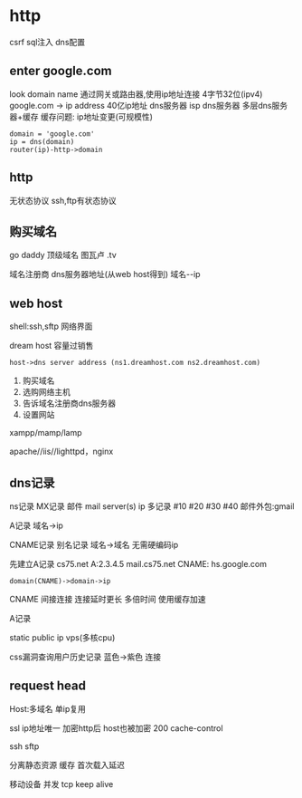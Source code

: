 # http
csrf
sql注入
dns配置

## enter google.com
look domain name
通过网关或路由器,使用ip地址连接 4字节32位(ipv4)
google.com -> ip address
40亿ip地址
dns服务器  isp dns服务器
多层dns服务器+缓存
缓存问题: ip地址变更(可规模性)
```
domain = 'google.com'
ip = dns(domain)
router(ip)-http->domain

```

## http
无状态协议
ssh,ftp有状态协议

## 购买域名
go daddy
顶级域名
图瓦卢 .tv

域名注册商 dns服务器地址(从web host得到) 域名--ip

## web host
shell:ssh,sftp
网络界面

dream host
容量过销售
```
host->dns server address (ns1.dreamhost.com ns2.dreamhost.com)
```
1. 购买域名
2. 选购网络主机
3. 告诉域名注册商dns服务器
4. 设置网站

xampp/mamp/lamp

apache//iis//lighttpd，nginx

## dns记录
ns记录
MX记录 邮件 mail server(s) ip
  多记录 #10 #20 #30 #40
邮件外包:gmail

A记录  域名->ip

CNAME记录 别名记录 域名->域名  无需硬编码ip

先建立A记录
cs75.net  A:2.3.4.5
mail.cs75.net  CNAME: hs.google.com

```
domain(CNAME)->domain->ip
```

CNAME 间接连接
连接延时更长 多倍时间 使用缓存加速

A记录

static public ip
vps(多核cpu)

css漏洞查询用户历史记录  蓝色->紫色 连接

## request head
Host:多域名 单ip复用

ssl  ip地址唯一 加密http后 host也被加密
200
cache-control

ssh
sftp

分离静态资源  缓存  首次载入延迟

移动设备 并发
tcp keep alive



